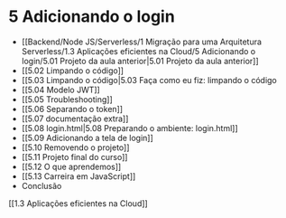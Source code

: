 # 5 Adicionando o login
- [[Backend/Node JS/Serverless/1 Migração para uma Arquitetura Serverless/1.3 Aplicações eficientes na Cloud/5 Adicionando o login/5.01 Projeto da aula anterior|5.01 Projeto da aula anterior]]
- [[5.02 Limpando o código]]
- [[5.03 Limpando o código|5.03 Faça como eu fiz: limpando o código
- [[5.04 Modelo JWT]]
- [[5.05 Troubleshooting]]
- [[5.06 Separando o token]]
- [[5.07 documentação extra]]
- [[5.08  login.html|5.08 Preparando o ambiente: login.html]]
- [[5.09 Adicionando a tela de login]]
- [[5.10 Removendo o projeto]]
- [[5.11  Projeto final do curso]]
- [[5.12 O que aprendemos]]
- [[5.13  Carreira em JavaScript]]
- Conclusão

[[1.3 Aplicações eficientes na Cloud]]